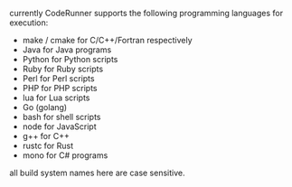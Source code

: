 currently CodeRunner supports the following programming languages for execution:
- make / cmake for C/C++/Fortran respectively
- Java for Java programs
- Python for Python scripts
- Ruby for Ruby scripts
- Perl for Perl scripts
- PHP for PHP scripts
- lua for Lua scripts
- Go (golang)
- bash for shell scripts
- node for JavaScript
- g++ for C++
- rustc for Rust
- mono for C# programs


all build system  names here are case sensitive.
